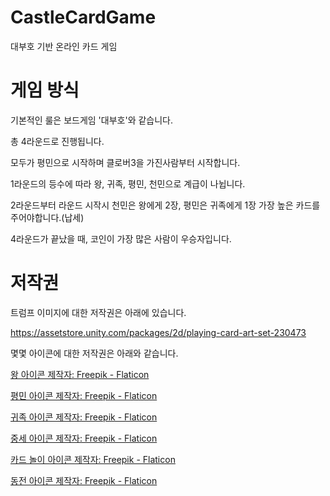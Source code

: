 # CastleCardGame
대부호 기반 온라인 카드 게임

# 게임 방식
기본적인 룰은 보드게임 '대부호'와 같습니다.

총 4라운드로 진행됩니다.

모두가 평민으로 시작하며 클로버3을 가진사람부터 시작합니다.

1라운드의 등수에 따라 왕, 귀족, 평민, 천민으로 계급이 나뉩니다.

2라운드부터 라운드 시작시 천민은 왕에게 2장, 평민은 귀족에게 1장 가장 높은 카드를 주어야합니다.(납세)

4라운드가 끝났을 때, 코인이 가장 많은 사람이 우승자입니다.

# 저작권
트럼프 이미지에 대한 저작권은 아래에 있습니다.

https://assetstore.unity.com/packages/2d/playing-card-art-set-230473

몇몇 아이콘에 대한 저작권은 아래와 같습니다.

<a href="https://www.flaticon.com/kr/free-icons/" title="왕 아이콘">왕 아이콘 제작자: Freepik - Flaticon</a>

<a href="https://www.flaticon.com/kr/free-icons/" title="평민 아이콘">평민 아이콘 제작자: Freepik - Flaticon</a>

<a href="https://www.flaticon.com/kr/free-icons/" title="귀족 아이콘">귀족 아이콘 제작자: Freepik - Flaticon</a>

<a href="https://www.flaticon.com/kr/free-icons/" title="중세 아이콘">중세 아이콘 제작자: Freepik - Flaticon</a>

<a href="https://www.flaticon.com/kr/free-icons/-" title="카드 놀이 아이콘">카드 놀이 아이콘 제작자: Freepik - Flaticon</a>

<a href="https://www.flaticon.com/kr/free-icons/" title="동전 아이콘">동전 아이콘 제작자: Freepik - Flaticon</a>
